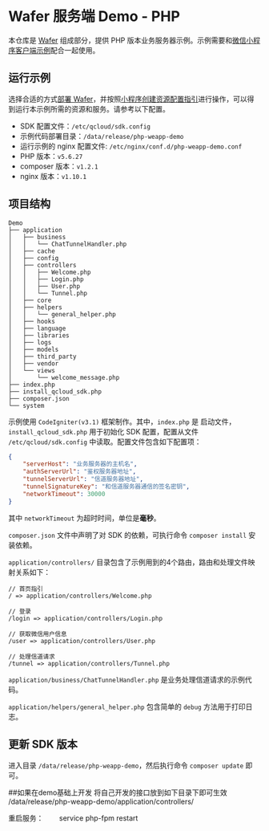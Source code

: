# Wafer 服务端 Demo - PHP

本仓库是 [Wafer](https://github.com/tencentyun/wafer) 组成部分，提供 PHP 版本业务服务器示例。示例需要和[微信小程序客户端示例](https://github.com/tencentyun/weapp-client-demo)配合一起使用。

## 运行示例

选择合适的方式[部署 Wafer](https://github.com/tencentyun/wafer/wiki#%E9%83%A8%E7%BD%B2%E6%96%B9%E5%BC%8F)，并按照[小程序创建资源配置指引](https://github.com/tencentyun/weapp-doc)进行操作，可以得到运行本示例所需的资源和服务。请参考以下配置。

- SDK 配置文件：`/etc/qcloud/sdk.config`
- 示例代码部署目录：`/data/release/php-weapp-demo`
- 运行示例的 nginx 配置文件: `/etc/nginx/conf.d/php-weapp-demo.conf`
- PHP 版本：`v5.6.27`
- composer 版本：`v1.2.1`
- nginx 版本：`v1.10.1`

## 项目结构

```
Demo
├── application
│   ├── business
│   │   └── ChatTunnelHandler.php
│   ├── cache
│   ├── config
│   ├── controllers
│   │   ├── Welcome.php
│   │   ├── Login.php
│   │   ├── User.php
│   │   └── Tunnel.php
│   ├── core
│   ├── helpers
│   │   └── general_helper.php
│   ├── hooks
│   ├── language
│   ├── libraries
│   ├── logs
│   ├── models
│   ├── third_party
│   ├── vendor
│   └── views
│       └── welcome_message.php
├── index.php
├── install_qcloud_sdk.php
├── composer.json
└── system
```

示例使用 `CodeIgniter(v3.1)` 框架制作。其中，`index.php` 是 启动文件，`install_qcloud_sdk.php` 用于初始化 SDK 配置，配置从文件 `/etc/qcloud/sdk.config` 中读取。配置文件包含如下配置项：

```json
{
    "serverHost": "业务服务器的主机名",
    "authServerUrl": "鉴权服务器地址",
    "tunnelServerUrl": "信道服务器地址",
    "tunnelSignatureKey": "和信道服务器通信的签名密钥",
    "networkTimeout": 30000
}
```
其中 `networkTimeout` 为超时时间，单位是**毫秒**。

`composer.json` 文件中声明了对 SDK 的依赖，可执行命令 `composer install` 安装依赖。

`application/controllers/` 目录包含了示例用到的4个路由，路由和处理文件映射关系如下：

```
// 首页指引
/ => application/controllers/Welcome.php

// 登录
/login => application/controllers/Login.php

// 获取微信用户信息
/user => application/controllers/User.php

// 处理信道请求
/tunnel => application/controllers/Tunnel.php
```

`application/business/ChatTunnelHandler.php` 是业务处理信道请求的示例代码。

`application/helpers/general_helper.php` 包含简单的 `debug` 方法用于打印日志。


## 更新 SDK 版本
进入目录 `/data/release/php-weapp-demo`，然后执行命令 `composer update` 即可。

##如果在demo基础上开发
将自己开发的接口放到如下目录下即可生效
/data/release/php-weapp-demo/application/controllers/

重启服务：
        service php-fpm restart
        
